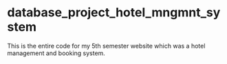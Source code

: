 # database_project_hotel_mngmnt_system
This is the entire code for my 5th semester website which was a hotel management and booking system.
